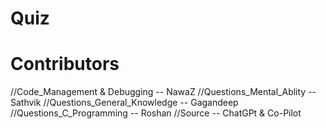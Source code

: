 # Quiz

# Contributors
//Code_Management & Debugging -- NawaZ
//Questions_Mental_Ablity -- Sathvik
//Questions_General_Knowledge -- Gagandeep
//Questions_C_Programming -- Roshan
//Source -- ChatGPt & Co-Pilot
